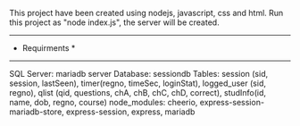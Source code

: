 This project have been created using nodejs, javascript, css and html.
Run this project as "node index.js", the server will be created.

*************************
* Requirments           *
*************************
SQL Server: mariadb server
Database:   sessiondb
Tables:     session (sid, session, lastSeen), timer(regno, timeSec, loginStat), logged_user (sid, regno), qlist (qid, questions, chA, chB, chC, chD, correct), studInfo(id, name, dob, regno, course)
node_modules:   cheerio, express-session-mariadb-store, express-session, express, mariadb
